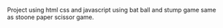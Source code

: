 Project using html css and javascript using bat ball and stump game same as stoone paper scissor game.
